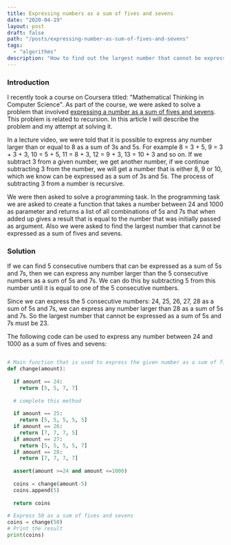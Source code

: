 ```yaml
---
title: Expressing numbers as a sum of fives and sevens
date: "2020-04-19"
layout: post
draft: false
path: "/posts/expressing-number-as-sum-of-fives-and-sevens"
tags:
  - "algorithms"
description: "How to find out the largest number that cannot be expressed as a sum of fives and sevens."
---
```


### Introduction

I recently took a course on Coursera titled: "Mathematical Thinking in Computer Science". As part of the course, we were asked to solve a problem that involved [expressing a number as a sum of fives and sevens](https://coursera.org/share/017661ca94d10a999503f953dfa0334d). This problem is related to recursion. In this article I will describe the problem and my attempt at solving it.

In a lecture video, we were told that it is possible to express any number larger than or equal to 8 as a sum of 3s and 5s. For example 8 = 3 + 5, 9 = 3 + 3 + 3, 10 = 5 + 5, 11 = 8 + 3, 12 = 9 + 3, 13 = 10 + 3 and so on. If we subtract 3 from a given number, we get another number, if we continue subtracting 3 from the number, we will get a number that is either 8, 9 or 10, which we know can be expressed as a sum of 3s and 5s. The process of subtracting 3 from a number is recursive.

We were then asked to solve a programming task. In the programming task we are asked to create a function that takes a number between 24 and 1000 as parameter and returns a list of all combinations of 5s and 7s that when added up gives a result that is equal to the number that was initially passed as argument. Also we were asked to find the largest number that cannot be expressed as a sum of fives and sevens.

### Solution

If we can find 5 consecutive numbers that can be expressed as a sum of 5s and 7s, then we can express any number larger than the 5 consecutive numbers as a sum of 5s and 7s. We can do this by subtracting 5 from this number until it is equal to one of the 5 consecutive numbers.

Since we can express the 5 consecutive numbers: 24, 25, 26, 27, 28 as a sum of 5s and 7s, we can express any number larger than 28 as a sum of 5s and 7s. So the largest number that cannot be expressed as a sum of 5s and 7s must be 23.

The following code can be used to express any number between 24 and 1000 as a sum of fives and sevens:

```python

# Main function that is used to express the given number as a sum of fives and sevens
def change(amount):
  
  if amount == 24:
    return [5, 5, 7, 7]
    
  # complete this method
  
  if amount == 25:
    return [5, 5, 5, 5, 5]
  if amount == 26:
    return [7, 7, 7, 5]
  if amount == 27:
    return [5, 5, 5, 5, 7]    
  if amount == 28:
    return [7, 7, 7, 7]    
            
  assert(amount >=24 and amount <=1000)
  
  coins = change(amount-5)
  coins.append(5)
  
  return coins
  
# Express 50 as a sum of fives and sevens
coins = change(50)
# Print the result
print(coins)
```
